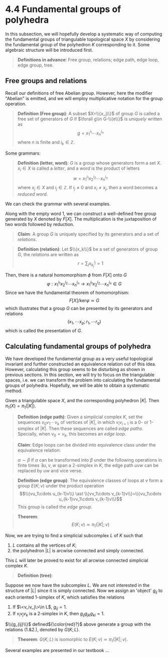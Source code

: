 # 4.4 Fundamental groups of polyhedra

In this subsection, we will hopefully develop a systematic way of computing the fundamental groups of triangulable topological space $X$ by considering the fundamental group of the polyhedron $K$ corresponding to it. Some algebraic structure will be introduced first.

>**Definitions in advance**: Free group, relations; edge path, edge loop, edge group, tree.

## Free groups and relations

Recall our definitions of free Abelian group. However, here the modifier "Abelian" is emitted, and we will employ multiplicative notation for the group operation.

>**Definition (Free group)**: A subset $X=\\{x_j\\}$ of group $G$ is called a free set of generators of $G$ if $\forall g\in G-\\{e\\}$ is *uniquely* written as
>$$g=x^{i_1}_1\cdots x^{i_n}_n$$
>where $n$ is finite and $i_k\in \mathbb{Z}$.

Some grammars:
>**Definition (letter, word)**: $G$ is a group whose generators form a set $X$. $x_i\in X$ is called a *letter*, and a *word* is the product of letters 
>$$w=x_1^{i_1}x_2^{i_2}\cdots x_n^{i_n}$$
>where $x_j\in X$ and $i_j\in \mathbb{Z}$. If $i_j\neq 0$ and $x_i\neq x_j$, then a word becomes a *reduced word*.

We can check the grammar with several examples.

Along with the empty word 1, we can construct a well-defined free group generated by $X$ denoted by $F[X]$. The multiplication is the juxtaposition of two words followed by reduction.

>**Claim**: A group $G$ is uniquely specified by its generators and a set of *relations*.

>**Definition (relation)**: Let $\\{x_k\\}$ be a set of generators of group $G$, the *relations* are written as 
>$$r=\sum_jx_{k_j}^{i_j}=1$$

Then, there is a natural homomorphism $\phi$ from $F[X]$ onto $G$
$$\varphi: x_1^{i_1}x_2^{i_2}\cdots x_n^{i_n}\longrightarrow x_1^{i_1}x_2^{i_2}\cdots x_n^{i_n} \in G$$
Since we have the fundamental theorem of homomorphism:
$$F[X]/\text{ker} \varphi\simeq G$$
which illustrates that a group $G$ can be presented by its generators and relations
$$(x_1,\cdots x_p; r_1, \cdots r_q)$$
which is called the presentation of $G$.

## Calculating fundamental groups of polyhedra

We have developed the fundamental group as a very useful topological invariant and further constructed an equivalence relation out of this idea. However, calculating this group seems to be disturbing as shown in previous sections. In this section, we will try to focus on the triangulable spaces, i.e. we can transform the problem into calculating the fundamental groups of polyhedra. Hopefully, we will be able to obtain a systematic method.

Given a triangulable space $X$, and the corresponding polyhedron $|K|$. Then $\pi_1(X)=\pi_1(|K|)$.

>**Definition (edge path)**: Given a simplicial complex $K$, set the sequences $v_0v_1\cdots v_k$ of vertices of $|K|$, in which $v_iv_{i+1}$ is a 0- or 1-simplex of $|K|$. Then these sequences are called *edge paths*. Specially, when $v_0=v_k$, this becomes an *edge loop*.

>**Claim**: Edge loops can be divided into equivalence class under the equivalence relation:
>
>$\alpha\sim \beta$ if $\alpha$ can be transformed into $\beta$ under the following operations in finte times
>$\exists u, v, w$ span a 2-simplex in $K$, the edge path $uvw$ can be replaced by $uw$ and vice verse.

>**Definition (edge group)**: The equivalence classes of loops at $v$ form a group $E(K;v)$ under the product operation
>$$\\{vu_1\cdots u_{k-1}v\\} \ast \\{vv_1\cdots v_{k-1}v\\}=\\{vu_1\cdots u_{k-1}vv_1\cdots v_{k-1}v\\}$$
>This group is called the *edge group*.

>**Theorem**: $$E(K;v)\simeq \pi_1(|K|;v)$$

Now, we are trying to find a simplicial subcomplex $L$ of $K$ such that
1. $L$ contains all the vertices of $K$;
2. the polyhedron $|L|$ is arcwise connected and simply connected.

This $L$ will later be proved to exist for all arcwise connected simplicial complex $K$.

>**Definition (tree)**:

Suppose we now have the subcomplex $L$. We are not interested in the structure of $|L|$ since it is simply connected. Now we assign an 'object' $g_{ij}$ to each oriented 1-simplex of $K$, which satisfies the relations
1. If $\<v_iv_j\>\in L$, $g_{ij}=1$.
2. If $v_iv_jv_k$ is a 2-simplex in $K$, then $g_{ij}g_{jk}g_{ki}=1$.

$\\{g_{ij}\\}$ defined${\color{red}?}$ above generate a group with the relations (1.\&2.), denoted by $G(K;L)$.

>**Theorem**: $G(K;L)$ is isomorphic to $E(K;v)\simeq \pi_1(|K|;v)$.

Several examples are presented in our textbook $\dots$
